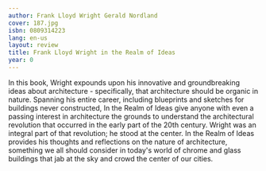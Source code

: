 ```yaml
---
author: Frank Lloyd Wright Gerald Nordland
cover: 187.jpg
isbn: 0809314223
lang: en-us
layout: review
title: Frank Lloyd Wright in the Realm of Ideas
year: 0
---
```


In this book, Wright expounds upon his innovative and groundbreaking ideas about architecture - specifically, that architecture should be organic in nature. Spanning his entire career, including blueprints and sketches for buildings never constructed, In the Realm of Ideas give anyone with even a passing interest in architecture the grounds to understand the architectural revolution that occurred in the early part of the 20th century. Wright was an integral part of that revolution; he stood at the center. In the Realm of Ideas provides his thoughts and reflections on the nature of architecture, something we all should consider in today's world of chrome and glass buildings that jab at the sky and crowd the center of our cities.
